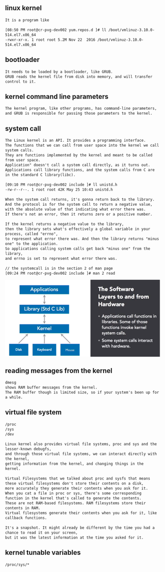 linux kernel
------------
    It is a program like
    
    [08:50 PM root@cr-pvg-dev002 yum.repos.d ]# ll /boot/vmlinuz-3.10.0-514.el7.x86_64 
    -rwxr-xr-x. 1 root root 5.2M Nov 22  2016 /boot/vmlinuz-3.10.0-514.el7.x86_64

bootloader
----------    
    It needs to be loaded by a bootloader, like GRUB.
    GRUB reads the kernel file from disk into memory, and will transfer control to it.
 
kernel command line parameters
------------------------------    
    The kernel program, like other programs, has command-line parameters, 
    and GRUB is responsible for passing those parameters to the kernel. 

system call
-----------    
    The Linux kernel is an API. It provides a programming interface. 
    The functions that we can call from user space into the kernel we call system calls.
    They are functions implemented by the kernel and meant to be called from user space.
    Application" doesn't call a system call directly, as it turns out. 
    Applications call library functions, and the system calls from C are in the standard C library(libc).
    
    [09:10 PM root@cr-pvg-dev002 include ]# ll unistd.h 
    -rw-r--r--. 1 root root 42K May 25 10:43 unistd.h
 
    When the system call returns, it's gonna return back to the library. 
    And the protocol is for the system call to return a negative value, 
    with the absolute value of that indicating what error there was. 
    If there's not an error, then it returns zero or a positive number.
    
    If the kernel returns a negative value to the library, 
    then the library sets what's effectively a global variable in your process, called "errno",
    to represent what error there was. And then the library returns "minus one" to the application. 
    So applications calling system calls get back "minus one" from the library, 
    and errno is set to represent what error there was.
    
    // the systemcall is in the section 2 of man page
    [09:24 PM root@cr-pvg-dev002 include ]# man 2 read
    
![applicationKernel](https://github.com/Youcheng/LinuxBasics/blob/master/pictures/applicationKernel.png)
        
reading messages from the kernel
--------------------------------
    dmesg
    shows RAM buffer messages from the kernel.
    The RAM buffer though is limited size, so if your system's been up for a while.
    
virtual file system
-------------------
    /proc
    /sys
    /dev
    
    Linux kernel also provides virtual file systems, proc and sys and the lesser-known debugfs, 
    and through those virtual file systems, we can interact directly with the kernel, 
    getting information from the kernel, and changing things in the kernel.
    
    Virtual Filesystems that we talked about proc and sysfs that means these virtual filesystems don't store their contents on a disk, 
    more accurately they generate their contents when you ask for it. 
    When you cat a file in proc or sys, there's some corresponding function in the kernel that's called to generate the contents. 
    These are not RAM-based filesystems. RAM filesystems store their contents in RAM. 
    Virtual filesystems generate their contents when you ask for it, like callback functions.
 
    It's a snapshot. It might already be different by the time you had a chance to read it on your screen, 
    but it was the latest information at the time you asked for it.


kernel tunable variables
------------------------
    /proc/sys/*    
   
    
